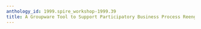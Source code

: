 ```yaml
---
anthology_id: 1999.spire_workshop-1999.39
title: A Groupware Tool to Support Participatory Business Process Reengineering
---
```

